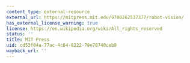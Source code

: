 ```yaml
---
content_type: external-resource
external_url: https://mitpress.mit.edu/9780262537377/robot-vision/
has_external_license_warning: true
license: https://en.wikipedia.org/wiki/All_rights_reserved
status: ''
title: MIT Press
uid: cd53f04a-77ac-4c64-8222-79e78740ceb9
wayback_url: ''
---
```

